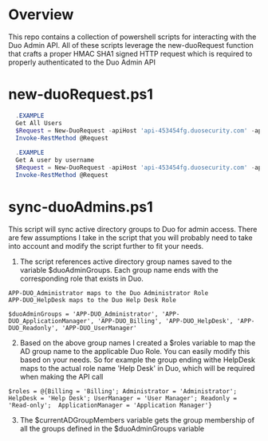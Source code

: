 # Overview
This repo contains a collection of powershell scripts for interacting with the Duo Admin API. 
All of these scripts leverage the new-duoRequest function that crafts a proper HMAC SHA1 signed HTTP request which is required to properly 
authenticated to the Duo Admin API

# new-duoRequest.ps1
```powershell
  .EXAMPLE
  Get All Users
  $Request = New-DuoRequest -apiHost 'api-453454fg.duosecurity.com' -apiEndpoint '/admin/v1/users' -apiKey '456fghgf23s3' -apiSecret '4354354dfg211525' 
  Invoke-RestMethod @Request
  
  .EXAMPLE
  Get A user by username
  $Request = New-DuoRequest -apiHost 'api-453454fg.duosecurity.com' -apiEndpoint '/admin/v1/users' -apiKey '456fghgf23s3' -apiSecret '4354354dfg211525' -requestParams @{username = 'user@test.com'}
  Invoke-RestMethod @Request 
 ```
 
 # sync-duoAdmins.ps1

This script will sync active directory groups to Duo for admin access. There are few assumptions I take in the script that you will probably need to take into account and modify the script further to fit your needs. 

1. The script references active directory group names saved to the variable $duoAdminGroups. Each group name ends with the corresponding role that exists in Duo.
```
APP-DUO_Administrator maps to the Duo Administrator Role
APP-DUO_HelpDesk maps to the Duo Help Desk Role

$duoAdminGroups = 'APP-DUO_Administrator', 'APP-DUO_ApplicationManager', 'APP-DUO_Billing', 'APP-DUO_HelpDesk', 'APP-DUO_Readonly', 'APP-DUO_UserManager'
```
2. Based on the above group names I created a $roles variable to map the AD group name to the applicable Duo Role. You can easily modify this based on your needs. So for example the group ending withe HelpDesk maps to the actual role name 'Help Desk' in Duo, which will be required when making the API call
```
$roles = @{Billing = 'Billing'; Administrator = 'Administrator'; HelpDesk = 'Help Desk'; UserManager = 'User Manager'; Readonly = 'Read-only';  ApplicationManager = 'Application Manager'}
```
3. The $currentADGroupMembers variable gets the group membership of all the groups defined in the $duoAdminGroups variable 
